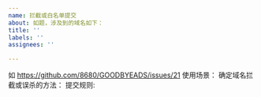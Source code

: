 ```yaml
---
name: 拦截或白名单提交
about: 如题，涉及到的域名如下：
title: ''
labels: ''
assignees: ''

---
```


如 https://github.com/8680/GOODBYEADS/issues/21
使用场景：
确定域名拦截或误杀的方法：
提交规则:
